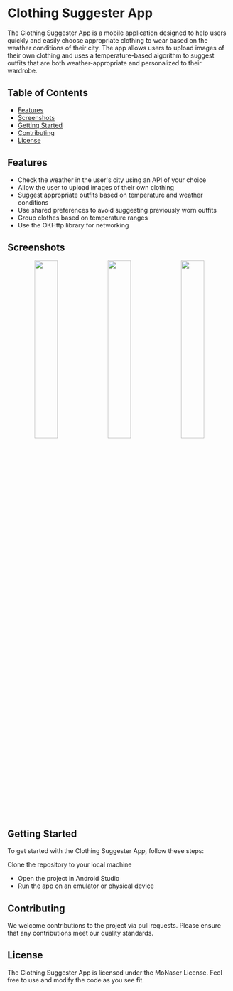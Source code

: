 # Clothing Suggester App
The Clothing Suggester App is a mobile application designed to help users quickly and easily choose appropriate clothing to wear based on the weather conditions of their city. The app allows users to upload images of their own clothing and uses a temperature-based algorithm to suggest outfits that are both weather-appropriate and personalized to their wardrobe.

## Table of Contents

- [Features](#features)
- [Screenshots](#screenshots)
- [Getting Started](#getting-started)
- [Contributing](#contributing)
- [License](#license)

## Features
- Check the weather in the user's city using an API of your choice
- Allow the user to upload images of their own clothing
- Suggest appropriate outfits based on temperature and weather conditions
- Use shared preferences to avoid suggesting previously worn outfits
- Group clothes based on temperature ranges
- Use the OKHttp library for networking

## Screenshots

<p align="center">
<img src="/preview/image1.gif" width="32%"/>
<img src="https://user-images.githubusercontent.com/100851080/232757679-273b40f6-7d31-4fad-bd7b-a14e3c0ea25c.gif" width="32%"/>
<img src="/preview/image3.gif" width="32%"/>
</p>

## Getting Started
To get started with the Clothing Suggester App, follow these steps:

Clone the repository to your local machine
- Open the project in Android Studio
- Run the app on an emulator or physical device

## Contributing
We welcome contributions to the project via pull requests. Please ensure that any contributions meet our quality standards.

## License
The Clothing Suggester App is licensed under the MoNaser License. Feel free to use and modify the code as you see fit.


